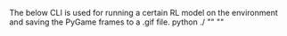 The below CLI is used for running a certain RL model on the environment and saving the PyGame frames to a .gif file.
python ./ "<path to the model>" "<path to a location to save the gif file>"